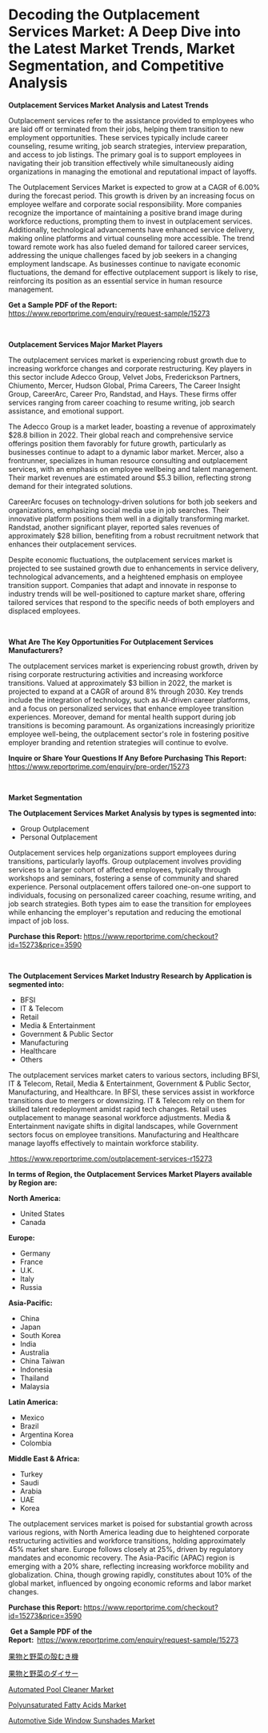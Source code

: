 <p><h1>Decoding the Outplacement Services Market: A Deep Dive into the Latest Market Trends, Market Segmentation, and Competitive Analysis</h1></p><p><strong>Outplacement Services Market Analysis and Latest Trends</strong></p>
<p><p>Outplacement services refer to the assistance provided to employees who are laid off or terminated from their jobs, helping them transition to new employment opportunities. These services typically include career counseling, resume writing, job search strategies, interview preparation, and access to job listings. The primary goal is to support employees in navigating their job transition effectively while simultaneously aiding organizations in managing the emotional and reputational impact of layoffs.</p><p>The Outplacement Services Market is expected to grow at a CAGR of 6.00% during the forecast period. This growth is driven by an increasing focus on employee welfare and corporate social responsibility. More companies recognize the importance of maintaining a positive brand image during workforce reductions, prompting them to invest in outplacement services. Additionally, technological advancements have enhanced service delivery, making online platforms and virtual counseling more accessible. The trend toward remote work has also fueled demand for tailored career services, addressing the unique challenges faced by job seekers in a changing employment landscape. As businesses continue to navigate economic fluctuations, the demand for effective outplacement support is likely to rise, reinforcing its position as an essential service in human resource management.</p></p>
<p><strong>Get a Sample PDF of the Report:&nbsp;</strong> <a href="https://www.reportprime.com/enquiry/request-sample/15273">https://www.reportprime.com/enquiry/request-sample/15273</a></p>
<p>&nbsp;</p>
<p><strong>Outplacement Services Major Market Players</strong></p>
<p><p>The outplacement services market is experiencing robust growth due to increasing workforce changes and corporate restructuring. Key players in this sector include Adecco Group, Velvet Jobs, Frederickson Partners, Chiumento, Mercer, Hudson Global, Prima Careers, The Career Insight Group, CareerArc, Career Pro, Randstad, and Hays. These firms offer services ranging from career coaching to resume writing, job search assistance, and emotional support.</p><p>The Adecco Group is a market leader, boasting a revenue of approximately $28.8 billion in 2022. Their global reach and comprehensive service offerings position them favorably for future growth, particularly as businesses continue to adapt to a dynamic labor market. Mercer, also a frontrunner, specializes in human resource consulting and outplacement services, with an emphasis on employee wellbeing and talent management. Their market revenues are estimated around $5.3 billion, reflecting strong demand for their integrated solutions.</p><p>CareerArc focuses on technology-driven solutions for both job seekers and organizations, emphasizing social media use in job searches. Their innovative platform positions them well in a digitally transforming market. Randstad, another significant player, reported sales revenues of approximately $28 billion, benefiting from a robust recruitment network that enhances their outplacement services.</p><p>Despite economic fluctuations, the outplacement services market is projected to see sustained growth due to enhancements in service delivery, technological advancements, and a heightened emphasis on employee transition support. Companies that adapt and innovate in response to industry trends will be well-positioned to capture market share, offering tailored services that respond to the specific needs of both employers and displaced employees.</p></p>
<p>&nbsp;</p>
<p><strong>What Are The Key Opportunities For Outplacement Services Manufacturers?</strong></p>
<p><p>The outplacement services market is experiencing robust growth, driven by rising corporate restructuring activities and increasing workforce transitions. Valued at approximately $3 billion in 2022, the market is projected to expand at a CAGR of around 8% through 2030. Key trends include the integration of technology, such as AI-driven career platforms, and a focus on personalized services that enhance employee transition experiences. Moreover, demand for mental health support during job transitions is becoming paramount. As organizations increasingly prioritize employee well-being, the outplacement sector's role in fostering positive employer branding and retention strategies will continue to evolve.</p></p>
<p><strong>Inquire or Share Your Questions If Any Before Purchasing This Report:</strong> <a href="https://www.reportprime.com/enquiry/pre-order/15273">https://www.reportprime.com/enquiry/pre-order/15273</a></p>
<p>&nbsp;</p>
<p><strong>Market Segmentation</strong></p>
<p><strong>The Outplacement Services Market Analysis by types is segmented into:</strong></p>
<p><ul><li>Group Outplacement</li><li>Personal Outplacement</li></ul></p>
<p><p>Outplacement services help organizations support employees during transitions, particularly layoffs. Group outplacement involves providing services to a larger cohort of affected employees, typically through workshops and seminars, fostering a sense of community and shared experience. Personal outplacement offers tailored one-on-one support to individuals, focusing on personalized career coaching, resume writing, and job search strategies. Both types aim to ease the transition for employees while enhancing the employer's reputation and reducing the emotional impact of job loss.</p></p>
<p><strong>Purchase this Report:&nbsp;</strong><a href="https://www.reportprime.com/checkout?id=15273&price=3590">https://www.reportprime.com/checkout?id=15273&price=3590</a></p>
<p>&nbsp;</p>
<p><strong>The Outplacement Services Market Industry Research by Application is segmented into:</strong></p>
<p><ul><li>BFSI</li><li>IT & Telecom</li><li>Retail</li><li>Media & Entertainment</li><li>Government & Public Sector</li><li>Manufacturing</li><li>Healthcare</li><li>Others</li></ul></p>
<p><p>The outplacement services market caters to various sectors, including BFSI, IT & Telecom, Retail, Media & Entertainment, Government & Public Sector, Manufacturing, and Healthcare. In BFSI, these services assist in workforce transitions due to mergers or downsizing. IT & Telecom rely on them for skilled talent redeployment amidst rapid tech changes. Retail uses outplacement to manage seasonal workforce adjustments. Media & Entertainment navigate shifts in digital landscapes, while Government sectors focus on employee transitions. Manufacturing and Healthcare manage layoffs effectively to maintain workforce stability.</p></p>
<p><a href="https://www.reportprime.com/outplacement-services-r15273">&nbsp;https://www.reportprime.com/outplacement-services-r15273</a></p>
<p><strong>In terms of Region, the Outplacement Services Market Players available by Region are:</strong></p>
<p>
    <p> <strong> North America: </strong>
        <ul>
            <li>United States</li>
            <li>Canada</li>
        </ul>
        </p> 
    <p> <strong> Europe: </strong>
        <ul>
            <li>Germany</li>
            <li>France</li>
            <li>U.K.</li>
            <li>Italy</li>
            <li>Russia</li>
        </ul>
        </p> 
    <p> <strong> Asia-Pacific: </strong>
        <ul>
            <li>China</li>
            <li>Japan</li>
            <li>South Korea</li>
            <li>India</li>
            <li>Australia</li>
            <li>China Taiwan</li>
            <li>Indonesia</li>
            <li>Thailand</li>
            <li>Malaysia</li>
        </ul>
        </p> 
    <p> <strong> Latin America: </strong>
        <ul>
            <li>Mexico</li>
            <li>Brazil</li>
            <li>Argentina Korea</li>
            <li>Colombia</li>
        </ul>
        </p> 
    <p> <strong> Middle East & Africa: </strong>
        <ul>
            <li>Turkey</li>
            <li>Saudi</li>
            <li>Arabia</li>
            <li>UAE</li>
            <li>Korea</li>
        </ul>
    </p>
    </p>
<p><p>The outplacement services market is poised for substantial growth across various regions, with North America leading due to heightened corporate restructuring activities and workforce transitions, holding approximately 45% market share. Europe follows closely at 25%, driven by regulatory mandates and economic recovery. The Asia-Pacific (APAC) region is emerging with a 20% share, reflecting increasing workforce mobility and globalization. China, though growing rapidly, constitutes about 10% of the global market, influenced by ongoing economic reforms and labor market changes.</p></p>
<p><strong>Purchase this Report: </strong><a href="https://www.reportprime.com/checkout?id=15273&price=3590">https://www.reportprime.com/checkout?id=15273&price=3590</a></p>
<p>&nbsp;<strong>Get a Sample PDF of the Report:&nbsp;&nbsp;</strong><a href="https://www.reportprime.com/enquiry/request-sample/15273">https://www.reportprime.com/enquiry/request-sample/15273</a></p>
<p><strong></strong></p>
<p><p><a href="https://medium.com/@joanne.scott9078/fruit-and-vegetable-shelling-machines-c1c00a3656d7">果物と野菜の殻むき機</a></p><p><a href="https://medium.com/@joanne.scott9078/%E6%9E%9C%E7%89%A9%E3%81%A8%E9%87%8E%E8%8F%9C%E3%81%AE%E3%83%80%E3%82%A4%E3%82%B5%E3%83%BC%E3%81%AB%E6%8A%95%E8%B3%87%E3%81%99%E3%81%B9%E3%81%8D%E7%90%86%E7%94%B1%E3%81%A8%E3%81%AF-%E5%B8%82%E5%A0%B4%E5%8B%95%E5%90%91-%E4%B8%BB%E8%A6%81%E5%B8%82%E5%A0%B4%E8%A3%BD%E5%93%81-%E5%9C%B0%E5%9F%9F%E3%81%AE%E6%88%90%E9%95%B7-2024%E5%B9%B4-2031%E5%B9%B4-%E3%81%AB%E3%81%A4%E3%81%84%E3%81%A6-3f584a9cc1f5?postPublishedType=initial">果物と野菜のダイサー</a></p><p><a href="https://www.linkedin.com/pulse/navigating-global-automated-pool-cleaner-market-landscape-trends-xtg4c?trackingId=sKlN7D39RRmpP%2BfyUfm6yg%3D%3D">Automated Pool Cleaner Market</a></p><p><a href="https://www.linkedin.com/pulse/polyunsaturated-fatty-acids-market-global-trends-forecast-rkjce?trackingId=Pq%2BhhzmpRkCm8BGrm6JaQg%3D%3D">Polyunsaturated Fatty Acids Market</a></p><p><a href="https://issuu.com/reportprime-2/docs/automotive-side-window-sunshades-ma_e68d7579da25f2">Automotive Side Window Sunshades Market</a></p></p>